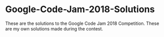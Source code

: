 # Google-Code-Jam-2018-Solutions
These are the solutions to the Google Code Jam 2018 Competition. These are my own solutions made during the contest.

